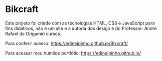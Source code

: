 # Bikcraft

Este projeto foi criado com as técnologias HTML, CSS e JavaScript para fins didáticos, não é um site e a autoria dos design é do Professor: André Rafael da Origamid cursos.

Para conferir acesso: https://edineipinho.github.io/Bikcraft/

Para acessar meu humilde portfólio: https://edineipinho.github.io/

